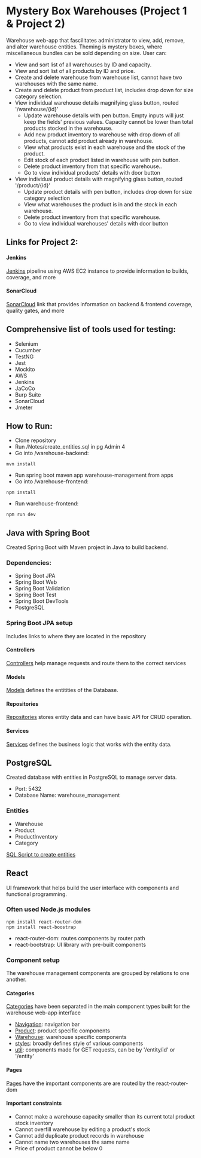 # Mystery Box Warehouses (Project 1 & Project 2)
Warehouse web-app that fascilitates administrator to view, add, remove, and alter warehouse entities. Theming is mystery boxes, where miscellaneous bundles can be sold depending on size. User can:
- View and sort list of all warehouses by ID and capacity.
- View and sort list of all products by ID and price.
- Create and delete warehouse from warehouse list, cannot have two warehouses with the same name.
- Create and delete product from product list, includes drop down for size category selection.
- View individual warehouse details magnifying glass button, routed '/warehouse/{id}'
  - Update warehouse details with pen button. Empty inputs will just keep the fields' previous values. Capacity cannot be lower than total products stocked in the warehouse.
  - Add new product inventory to warehouse with drop down of all products, cannot add product already in warehouse.
  - View what products exist in each warehouse and the stock of the product.
  - Edit stock of each product listed in warehouse with pen button.
  - Delete product inventory from that specific warehouse..
  - Go to view individual products' details with door button
- View individual product details with magnifying glass button, routed '/product/{id}'
  - Update product details with pen button, includes drop down for size category selection
  - View what warehouses the product is in and the stock in each warehouse.
  - Delete product inventory from that specific warehouse.
  - Go to view individual warehouses' details with door button

## Links for Project 2:
#### Jenkins
[Jenkins](http://3.93.172.113:8080/job/mysterybox-warehouse-pipeline/) pipeline using AWS EC2 instance to provide information to builds, coverage, and more
#### SonarCloud
[SonarCloud](https://sonarcloud.io/organizations/viannez/projects) link that provides information on backend & frontend coverage, quality gates, and more

## Comprehensive list of tools used for testing:
- Selenium
- Cucumber
- TestNG
- Jest
- Mockito
- AWS
- Jenkins
- JaCoCo
- Burp Suite
- SonarCloud
- Jmeter

## How to Run:
- Clone repository
- Run /Notes/create_entities.sql in pg Admin 4
- Go into /warehouse-backend:
```terminal
mvn install
```
- Run spring boot maven app warehouse-management from apps
- Go into /warehouse-frontend:
```terminal
npm install
```
- Run warehouse-frontend:
```terminal
npm run dev
```

## Java with Spring Boot
Created Spring Boot with Maven project in Java to build backend.

### Dependencies: 
- Spring Boot JPA
- Spring Boot Web
- Spring Boot Validation
- Spring Boot Test
- Spring Boot DevTools
- PostgreSQL
### Spring Boot JPA setup
Includes links to where they are located in the repository
#### Controllers
[Controllers](warehouse-management/src/main/java/com/skillstorm/warehouse_management/controllers) help manage requests and route them to the correct services
#### Models
[Models](warehouse-management/src/main/java/com/skillstorm/warehouse_management/models) defines the entitities of the Database.
#### Repositories
[Repositories](warehouse-management/src/main/java/com/skillstorm/warehouse_management/repositories) stores entity data and can have basic API for CRUD operation.
#### Services
[Services](warehouse-management/src/main/java/com/skillstorm/warehouse_management/services) defines the business logic that works with the entity data.
## PostgreSQL
Created database with entities in PostgreSQL to manage server data.
- Port: 5432
- Database Name: warehouse_management
### Entities
- Warehouse
- Product
- ProductInventory
- Category

[SQL Script to create entities](Notes/create_entities.sql) 

## React
UI framework that helps build the user interface with components and functional programming. 
### Often used Node.js modules
```terminal
npm install react-router-dom
npm install react-boostrap
```
- react-router-dom: routes components by router path
- react-bootstrap: UI library with pre-built components
### Component setup
The warehouse management components are grouped by relations to one another.
#### Categories
[Categories](warehouse-frontend/src/categories) have been separated in the main component types built for the warehouse web-app interface
- [Navigation](warehouse-frontend/src/categories/Navigation): navigation bar
- [Product](warehouse-frontend/src/categories/Product): product specific components
- [Warehouse](warehouse-frontend/src/categories/Warehouse): warehouse specific components
- [styles](warehouse-frontend/src/categories/styles): broadly defines style of various components
- [util](warehouse-frontend/src/categories/util): components made for GET requests, can be by '/entity/id' or '/entity'
#### Pages
[Pages](warehouse-frontend/src/pages) have the important components are are routed by the react-router-dom

#### Important constraints
- Cannot make a warehouse capacity smaller than its current total product stock inventory
- Cannot overfill warehouse by editing a product's stock
- Cannot add duplicate product records in warehouse
- Cannot name two warehouses the same name
- Price of product cannot be below 0




